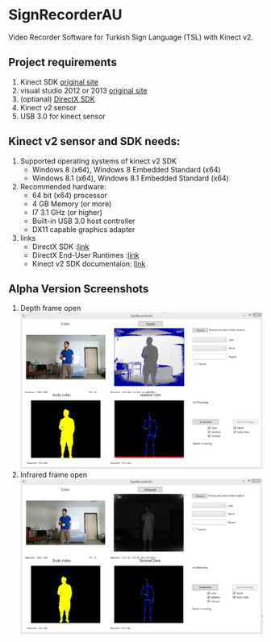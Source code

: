 # SignRecorderAU
Video Recorder Software for Turkish Sign Language (TSL) with Kinect v2.

## Project requirements
1. Kinect SDK [original site](https://www.microsoft.com/en-us/download/details.aspx?id=44561)
2. visual studio 2012 or 2013 [original site](https://visualstudio.microsoft.com/)
3. (optianal) [DirectX SDK](https://www.microsoft.com/en-us/download/details.aspx?id=6812) 
4. Kinect v2 sensor
5. USB 3.0 for kinect sensor

## Kinect v2 sensor and SDK needs:
1. Supported operating systems of kinect v2 SDK
    - Windows 8 (x64),  Windows 8 Embedded Standard (x64)
    - Windows 8.1 (x64), Windows 8.1 Embedded Standard (x64)
2. Recommended hardware:
    - 64 bit (x64) processor
    - 4 GB Memory (or more)
    - I7 3.1 GHz (or higher)
    - Built-in USB 3.0 host controller
    - DX11 capable graphics adapter
3. links
    - DirectX SDK :[link](https://www.microsoft.com/en-us/download/details.aspx?id=6812)
    - DirectX End-User Runtimes :[link](https://www.microsoft.com/en-us/download/details.aspx?id=8109)
    - Kinect v2 SDK documentaion: [link](https://docs.microsoft.com/en-us/previous-versions/windows/kinect/dn799271(v%3dieb.10))

	
## Alpha Version Screenshots
1. Depth frame open
	![Screen with depth frame](/Screenshots/SignRecorderAU_withDepth.png)
2. Infrared frame open
	![Screen with Infrared frame](/Screenshots/SignRecorderAU_withInfrared.png)
	
